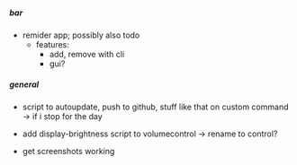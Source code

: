 ##### bar
- remider app; possibly also todo
    - features:
        - add, remove with cli
        - gui?

##### general
- script to autoupdate, push to github, stuff like that on custom command -> if i stop for the day
- add display-brightness script to volumecontrol -> rename to control?

- get screenshots working